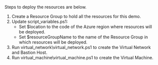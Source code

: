 ﻿﻿﻿﻿﻿﻿﻿﻿﻿﻿﻿﻿﻿﻿﻿﻿﻿Steps to deploy the resources are below.1. Create a Resource Group to hold all the resources for this demo.2. Update script\_variables.ps1:    - Set $location to the code of the Azure region where resources will be deployed.    - Set $resourceGroupName to the name of the Resource Group in which resources will be deployed.3. Run virtual\_network\virtual\_network.ps1 to create the Virtual Network and Bastion Host.4. Run virtual\_machine\virtual\_machine.ps1 to create the Virtual Machine.